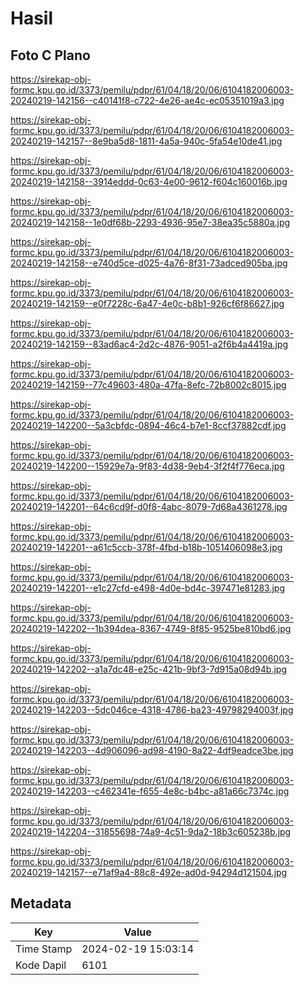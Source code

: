 # Hasil

## Foto C Plano

https://sirekap-obj-formc.kpu.go.id/3373/pemilu/pdpr/61/04/18/20/06/6104182006003-20240219-142156--c40141f8-c722-4e26-ae4c-ec05351019a3.jpg

https://sirekap-obj-formc.kpu.go.id/3373/pemilu/pdpr/61/04/18/20/06/6104182006003-20240219-142157--8e9ba5d8-1811-4a5a-940c-5fa54e10de41.jpg

https://sirekap-obj-formc.kpu.go.id/3373/pemilu/pdpr/61/04/18/20/06/6104182006003-20240219-142158--3914eddd-0c63-4e00-9612-f604c160016b.jpg

https://sirekap-obj-formc.kpu.go.id/3373/pemilu/pdpr/61/04/18/20/06/6104182006003-20240219-142158--1e0df68b-2293-4936-95e7-38ea35c5880a.jpg

https://sirekap-obj-formc.kpu.go.id/3373/pemilu/pdpr/61/04/18/20/06/6104182006003-20240219-142158--e740d5ce-d025-4a76-8f31-73adced905ba.jpg

https://sirekap-obj-formc.kpu.go.id/3373/pemilu/pdpr/61/04/18/20/06/6104182006003-20240219-142159--e0f7228c-6a47-4e0c-b8b1-926cf6f86627.jpg

https://sirekap-obj-formc.kpu.go.id/3373/pemilu/pdpr/61/04/18/20/06/6104182006003-20240219-142159--83ad6ac4-2d2c-4876-9051-a2f6b4a4419a.jpg

https://sirekap-obj-formc.kpu.go.id/3373/pemilu/pdpr/61/04/18/20/06/6104182006003-20240219-142159--77c49603-480a-47fa-8efc-72b8002c8015.jpg

https://sirekap-obj-formc.kpu.go.id/3373/pemilu/pdpr/61/04/18/20/06/6104182006003-20240219-142200--5a3cbfdc-0894-46c4-b7e1-8ccf37882cdf.jpg

https://sirekap-obj-formc.kpu.go.id/3373/pemilu/pdpr/61/04/18/20/06/6104182006003-20240219-142200--15929e7a-9f83-4d38-9eb4-3f2f4f776eca.jpg

https://sirekap-obj-formc.kpu.go.id/3373/pemilu/pdpr/61/04/18/20/06/6104182006003-20240219-142201--64c6cd9f-d0f8-4abc-8079-7d68a4361278.jpg

https://sirekap-obj-formc.kpu.go.id/3373/pemilu/pdpr/61/04/18/20/06/6104182006003-20240219-142201--a61c5ccb-378f-4fbd-b18b-1051406098e3.jpg

https://sirekap-obj-formc.kpu.go.id/3373/pemilu/pdpr/61/04/18/20/06/6104182006003-20240219-142201--e1c27cfd-e498-4d0e-bd4c-397471e81283.jpg

https://sirekap-obj-formc.kpu.go.id/3373/pemilu/pdpr/61/04/18/20/06/6104182006003-20240219-142202--1b394dea-8367-4749-8f85-9525be810bd6.jpg

https://sirekap-obj-formc.kpu.go.id/3373/pemilu/pdpr/61/04/18/20/06/6104182006003-20240219-142202--a1a7dc48-e25c-421b-9bf3-7d915a08d94b.jpg

https://sirekap-obj-formc.kpu.go.id/3373/pemilu/pdpr/61/04/18/20/06/6104182006003-20240219-142203--5dc046ce-4318-4786-ba23-49798294003f.jpg

https://sirekap-obj-formc.kpu.go.id/3373/pemilu/pdpr/61/04/18/20/06/6104182006003-20240219-142203--4d906096-ad98-4190-8a22-4df9eadce3be.jpg

https://sirekap-obj-formc.kpu.go.id/3373/pemilu/pdpr/61/04/18/20/06/6104182006003-20240219-142203--c462341e-f655-4e8c-b4bc-a81a66c7374c.jpg

https://sirekap-obj-formc.kpu.go.id/3373/pemilu/pdpr/61/04/18/20/06/6104182006003-20240219-142204--31855698-74a9-4c51-9da2-18b3c605238b.jpg

https://sirekap-obj-formc.kpu.go.id/3373/pemilu/pdpr/61/04/18/20/06/6104182006003-20240219-142157--e71af9a4-88c8-492e-ad0d-94294d121504.jpg


## Metadata

| Key        | Value               |
| ---------- | ------------------- |
| Time Stamp | 2024-02-19 15:03:14 |
| Kode Dapil | 6101                |



